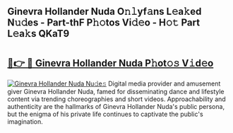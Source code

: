 ## Ginevra Hollander Nuda O𝚗𝚕yf𝚊ns L𝚎a𝚔ed N𝚞𝚍es - Part-thF P𝚑𝚘tos Vi𝚍𝚎o - H𝚘𝚝 Part L𝚎a𝚔s QKaT9

# <h2><a href="http://kf6rqi.oniu.top/?m=Ginevra+Hollander+Nuda">🔗👉 🔴 Ginevra Hollander Nuda P𝚑ot𝚘𝚜 V𝚒d𝚎o</a></h2>

[![Ginevra Hollander Nuda Nu𝚍e𝚜](https://i.imgur.com/0qMVB7G.gif)](http://kf6rqi.oniu.top/?m=Ginevra+Hollander+Nuda)
Digital media provider and amusement giver Ginevra Hollander Nuda, famed for disseminating dance and lifestyle content via trending choreographies and short videos. Approachability and authenticity are the hallmarks of Ginevra Hollander Nuda's public persona, but the enigma of his private life continues to captivate the public's imagination.  

